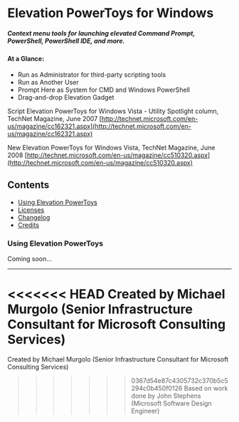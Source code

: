 # Elevation PowerToys for Windows

##### Context menu tools for launching elevated Command Prompt, PowerShell, PowerShell IDE, and more.

#### At a Glance:
- Run as Administrator for third-party scripting tools
- Run as Another User
- Prompt Here as System for CMD and Windows PowerShell
- Drag-and-drop Elevation Gadget

Script Elevation PowerToys for Windows Vista - Utility Spotlight column, TechNet Magazine, June 2007
[http://technet.microsoft.com/en-us/magazine/cc162321.aspx](http://technet.microsoft.com/en-us/magazine/cc162321.aspx)

New Elevation PowerToys for Windows Vista, TechNet Magazine, June 2008
[http://technet.microsoft.com/en-us/magazine/cc510320.aspx](http://technet.microsoft.com/en-us/magazine/cc510320.aspx)

## Contents

- [Using Elevation PowerToys](#using-elevation-powertoys)
- [Licenses](#licenses)
- [Changelog](#changelog)
- [Credits](#credits)

### Using Elevation PowerToys

Coming soon...

- - -

<<<<<<< HEAD
Created by Michael Murgolo (Senior Infrastructure Consultant for Microsoft Consulting Services)
=======
Created by Michael Murgolo (Senior Infrastructure Consultant for Microsoft Consulting Services)  
>>>>>>> 0367d54e87c4305732c370b5c5294c0b450f0126
Based on work done by John Stephens (Microsoft Software Design Engineer)
